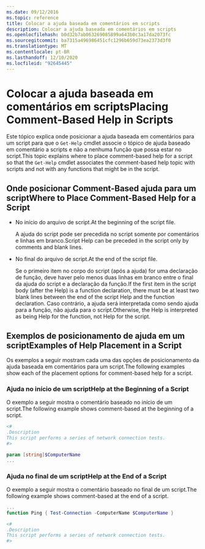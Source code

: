 ```yaml
---
ms.date: 09/12/2016
ms.topic: reference
title: Colocar a ajuda baseada em comentários em scripts
description: Colocar a ajuda baseada em comentários em scripts
ms.openlocfilehash: b0d32b7ab063269085899a643b0c3a17da2073fc
ms.sourcegitcommit: ba7315a496986451cfc1296b659d73ea2373d3f0
ms.translationtype: MT
ms.contentlocale: pt-BR
ms.lasthandoff: 12/10/2020
ms.locfileid: "92645445"
---
```

# <a name="placing-comment-based-help-in-scripts"></a><span data-ttu-id="5f288-103">Colocar a ajuda baseada em comentários em scripts</span><span class="sxs-lookup"><span data-stu-id="5f288-103">Placing Comment-Based Help in Scripts</span></span>

<span data-ttu-id="5f288-104">Este tópico explica onde posicionar a ajuda baseada em comentários para um script para que o `Get-Help` cmdlet associe o tópico de ajuda baseado em comentário a scripts e não a nenhuma função que possa estar no script.</span><span class="sxs-lookup"><span data-stu-id="5f288-104">This topic explains where to place comment-based help for a script so that the `Get-Help` cmdlet associates the comment-based help topic with scripts and not with any functions that might be in the script.</span></span>

## <a name="where-to-place-comment-based-help-for-a-script"></a><span data-ttu-id="5f288-105">Onde posicionar Comment-Based ajuda para um script</span><span class="sxs-lookup"><span data-stu-id="5f288-105">Where to Place Comment-Based Help for a Script</span></span>

- <span data-ttu-id="5f288-106">No início do arquivo de script.</span><span class="sxs-lookup"><span data-stu-id="5f288-106">At the beginning of the script file.</span></span>

  <span data-ttu-id="5f288-107">A ajuda do script pode ser precedida no script somente por comentários e linhas em branco.</span><span class="sxs-lookup"><span data-stu-id="5f288-107">Script Help can be preceded in the script only by comments and blank lines.</span></span>

- <span data-ttu-id="5f288-108">No final do arquivo de script.</span><span class="sxs-lookup"><span data-stu-id="5f288-108">At the end of the script file.</span></span>

  <span data-ttu-id="5f288-109">Se o primeiro item no corpo do script (após a ajuda) for uma declaração de função, deve haver pelo menos duas linhas em branco entre o final da ajuda do script e a declaração da função.</span><span class="sxs-lookup"><span data-stu-id="5f288-109">If the first item in the script body (after the Help) is a function declaration, there must be at least two blank lines between the end of the script Help and the function declaration.</span></span> <span data-ttu-id="5f288-110">Caso contrário, a ajuda será interpretada como sendo ajuda para a função, não ajuda para o script.</span><span class="sxs-lookup"><span data-stu-id="5f288-110">Otherwise, the Help is interpreted as being Help for the function, not Help for the script.</span></span>

## <a name="examples-of-help-placement-in-a-script"></a><span data-ttu-id="5f288-111">Exemplos de posicionamento de ajuda em um script</span><span class="sxs-lookup"><span data-stu-id="5f288-111">Examples of Help Placement in a Script</span></span>

<span data-ttu-id="5f288-112">Os exemplos a seguir mostram cada uma das opções de posicionamento da ajuda baseada em comentários para um script.</span><span class="sxs-lookup"><span data-stu-id="5f288-112">The following examples show each of the placement options for comment-based help for a script.</span></span>

### <a name="help-at-the-beginning-of-a-script"></a><span data-ttu-id="5f288-113">Ajuda no início de um script</span><span class="sxs-lookup"><span data-stu-id="5f288-113">Help at the Beginning of a Script</span></span>

<span data-ttu-id="5f288-114">O exemplo a seguir mostra o comentário baseado no início de um script.</span><span class="sxs-lookup"><span data-stu-id="5f288-114">The following example shows comment-based at the beginning of a script.</span></span>

```powershell
<#
.Description
This script performs a series of network connection tests.
#>

param [string]$ComputerName
...
```

### <a name="help-at-the-end-of-a-script"></a><span data-ttu-id="5f288-115">Ajuda no final de um script</span><span class="sxs-lookup"><span data-stu-id="5f288-115">Help at the End of a Script</span></span>

 <span data-ttu-id="5f288-116">O exemplo a seguir mostra o comentário baseado no final de um script.</span><span class="sxs-lookup"><span data-stu-id="5f288-116">The following example shows comment-based at the end of a script.</span></span>

```powershell
...
function Ping { Test-Connection -ComputerName $ComputerName }

<#
.Description
This script performs a series of network connection tests.
#>
```
